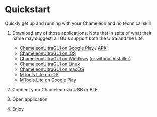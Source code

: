 # Quickstart

Quickly get up and running with your Chameleon and no technical skill

1. Download any of those applications. Note that in spite of what their name may suggest, all GUIs support both the Ultra and the Lite.
   
   - [ChameleonUltraGUI on Google Play](https://play.google.com/store/apps/details?id=io.chameleon.ultra) / [APK](https://nightly.link/GameTec-live/ChameleonUltraGUI/workflows/build-app/main/apk.zip)
   - [ChameleonUltraGUI on iOS](https://apps.apple.com/dk/app/chameleon-ultra-gui/id6462919364)
   - [ChameleonUltraGUI on Windows](https://nightly.link/GameTec-live/ChameleonUltraGUI/workflows/build-app/main/windows-installer.zip) ([or without installer](https://nightly.link/GameTec-live/ChameleonUltraGUI/workflows/build-app/main/windows.zip))
   - [ChameleonUltraGUI on Linux](https://nightly.link/GameTec-live/ChameleonUltraGUI/workflows/build-app/main/linux.zip)
   - [ChameleonUltraGUI on macOS](https://apps.apple.com/app/chameleon-ultra-gui/id6462919364)
   - [MTools Lite on iOS](https://apps.apple.com/app/mtools-ble-rfid-reader/id1531345398)
   - [MTools Lite on Google Play](https://play.google.com/store/apps/details?id=com.mtoolstec.mtoolsLite) 

2. Connect your Chameleon via USB or BLE

3. Open application

4. Enjoy
